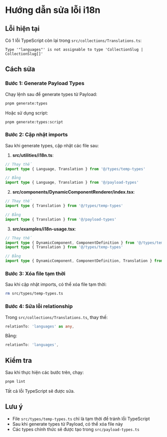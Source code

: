 # Hướng dẫn sửa lỗi i18n

## Lỗi hiện tại

Có 1 lỗi TypeScript còn lại trong `src/collections/Translations.ts`:

```
Type '"languages"' is not assignable to type 'CollectionSlug | CollectionSlug[]'
```

## Cách sửa

### Bước 1: Generate Payload Types

Chạy lệnh sau để generate types từ Payload:

```bash
pnpm generate:types
```

Hoặc sử dụng script:

```bash
pnpm generate:types:script
```

### Bước 2: Cập nhật imports

Sau khi generate types, cập nhật các file sau:

1. **src/utilities/i18n.ts**:
```typescript
// Thay thế
import type { Language, Translation } from '@/types/temp-types'

// Bằng
import type { Language, Translation } from '@/payload-types'
```

2. **src/components/DynamicComponentRenderer/index.tsx**:
```typescript
// Thay thế
import type { Translation } from '@/types/temp-types'

// Bằng
import type { Translation } from '@/payload-types'
```

3. **src/examples/i18n-usage.tsx**:
```typescript
// Thay thế
import type { DynamicComponent, ComponentDefinition } from '@/types/temp-types'
import type { Translation } from '@/types/temp-types'

// Bằng
import type { DynamicComponent, ComponentDefinition, Translation } from '@/payload-types'
```

### Bước 3: Xóa file tạm thời

Sau khi cập nhật imports, có thể xóa file tạm thời:

```bash
rm src/types/temp-types.ts
```

### Bước 4: Sửa lỗi relationship

Trong `src/collections/Translations.ts`, thay thế:

```typescript
relationTo: 'languages' as any,
```

Bằng:

```typescript
relationTo: 'languages',
```

## Kiểm tra

Sau khi thực hiện các bước trên, chạy:

```bash
pnpm lint
```

Tất cả lỗi TypeScript sẽ được sửa.

## Lưu ý

- File `src/types/temp-types.ts` chỉ là tạm thời để tránh lỗi TypeScript
- Sau khi generate types từ Payload, có thể xóa file này
- Các types chính thức sẽ được tạo trong `src/payload-types.ts`
